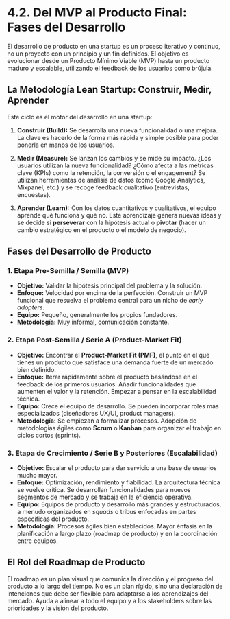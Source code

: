 # 4.2. Del MVP al Producto Final: Fases del Desarrollo

El desarrollo de producto en una startup es un proceso iterativo y continuo, no un proyecto con un principio y un fin definidos. El objetivo es evolucionar desde un Producto Mínimo Viable (MVP) hasta un producto maduro y escalable, utilizando el feedback de los usuarios como brújula.

## La Metodología Lean Startup: Construir, Medir, Aprender

Este ciclo es el motor del desarrollo en una startup:

1.  **Construir (Build):** Se desarrolla una nueva funcionalidad o una mejora. La clave es hacerlo de la forma más rápida y simple posible para poder ponerla en manos de los usuarios.

2.  **Medir (Measure):** Se lanzan los cambios y se mide su impacto. ¿Los usuarios utilizan la nueva funcionalidad? ¿Cómo afecta a las métricas clave (KPIs) como la retención, la conversión o el engagement? Se utilizan herramientas de análisis de datos (como Google Analytics, Mixpanel, etc.) y se recoge feedback cualitativo (entrevistas, encuestas).

3.  **Aprender (Learn):** Con los datos cuantitativos y cualitativos, el equipo aprende qué funciona y qué no. Este aprendizaje genera nuevas ideas y se decide si **perseverar** con la hipótesis actual o **pivotar** (hacer un cambio estratégico en el producto o el modelo de negocio).

## Fases del Desarrollo de Producto

### 1. Etapa Pre-Semilla / Semilla (MVP)

*   **Objetivo:** Validar la hipótesis principal del problema y la solución.
*   **Enfoque:** Velocidad por encima de la perfección. Construir un MVP funcional que resuelva el problema central para un nicho de *early adopters*.
*   **Equipo:** Pequeño, generalmente los propios fundadores.
*   **Metodología:** Muy informal, comunicación constante.

### 2. Etapa Post-Semilla / Serie A (Product-Market Fit)

*   **Objetivo:** Encontrar el **Product-Market Fit (PMF)**, el punto en el que tienes un producto que satisface una demanda fuerte de un mercado bien definido.
*   **Enfoque:** Iterar rápidamente sobre el producto basándose en el feedback de los primeros usuarios. Añadir funcionalidades que aumenten el valor y la retención. Empezar a pensar en la escalabilidad técnica.
*   **Equipo:** Crece el equipo de desarrollo. Se pueden incorporar roles más especializados (diseñadores UX/UI, product managers).
*   **Metodología:** Se empiezan a formalizar procesos. Adopción de metodologías ágiles como **Scrum** o **Kanban** para organizar el trabajo en ciclos cortos (sprints).

### 3. Etapa de Crecimiento / Serie B y Posteriores (Escalabilidad)

*   **Objetivo:** Escalar el producto para dar servicio a una base de usuarios mucho mayor.
*   **Enfoque:** Optimización, rendimiento y fiabilidad. La arquitectura técnica se vuelve crítica. Se desarrollan funcionalidades para nuevos segmentos de mercado y se trabaja en la eficiencia operativa.
*   **Equipo:** Equipos de producto y desarrollo más grandes y estructurados, a menudo organizados en *squads* o tribus enfocadas en partes específicas del producto.
*   **Metodología:** Procesos ágiles bien establecidos. Mayor énfasis en la planificación a largo plazo (roadmap de producto) y en la coordinación entre equipos.

## El Rol del Roadmap de Producto

El roadmap es un plan visual que comunica la dirección y el progreso del producto a lo largo del tiempo. No es un plan rígido, sino una declaración de intenciones que debe ser flexible para adaptarse a los aprendizajes del mercado. Ayuda a alinear a todo el equipo y a los stakeholders sobre las prioridades y la visión del producto.
